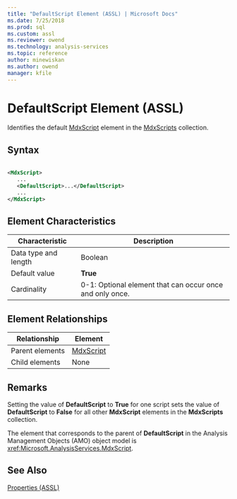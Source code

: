 ```yaml
---
title: "DefaultScript Element (ASSL) | Microsoft Docs"
ms.date: 7/25/2018
ms.prod: sql
ms.custom: assl
ms.reviewer: owend
ms.technology: analysis-services
ms.topic: reference
author: minewiskan
ms.author: owend
manager: kfile
---
```

# DefaultScript Element (ASSL)

  Identifies the default [MdxScript](../objects/mdxscript-element-assl.md) element in the [MdxScripts](../collections/mdxscripts-element-assl.md) collection.  
  
## Syntax  
  
```xml  
  
<MdxScript>  
   ...  
   <DefaultScript>...</DefaultScript>  
   ...  
</MdxScript>  
```  
  
## Element Characteristics  
  
|Characteristic|Description|  
|--------------------|-----------------|  
|Data type and length|Boolean|  
|Default value|**True**|  
|Cardinality|0-1: Optional element that can occur once and only once.|  
  
## Element Relationships  
  
|Relationship|Element|  
|------------------|-------------|  
|Parent elements|[MdxScript](../objects/mdxscript-element-assl.md)|  
|Child elements|None|  
  
## Remarks  
 Setting the value of **DefaultScript** to **True** for one script sets the value of **DefaultScript** to **False** for all other **MdxScript** elements in the **MdxScripts** collection.  
  
 The element that corresponds to the parent of **DefaultScript** in the Analysis Management Objects (AMO) object model is <xref:Microsoft.AnalysisServices.MdxScript>.  
  
## See Also  
 [Properties &#40;ASSL&#41;](properties-assl.md)  
  
  
